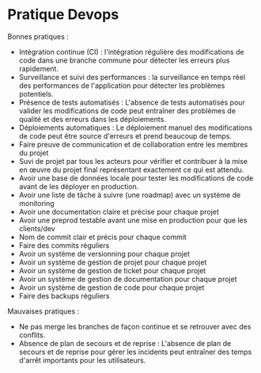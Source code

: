# Pratique Devops

Bonnes pratiques :

- Intégration continue (CI) : l'intégration régulière des modifications de code dans une branche commune pour détecter les erreurs plus rapidement.
- Surveillance et suivi des performances : la surveillance en temps réel des performances de l'application pour détecter les problèmes potentiels.
- Présence de tests automatisés : L'absence de tests automatisés pour valider les modifications de code peut entraîner des problèmes de qualité et des erreurs dans les déploiements.
- Déploiements automatiques : Le déploiement manuel des modifications de code peut être source d'erreurs et prend beaucoup de temps.
- Faire preuve de communication et de collaboration entre les membres du projet
- Suvi de projet par tous les acteurs pour vérifier et contribuer à la mise en œuvre du projet final représentant exactement ce qui est attendu.
- Avoir une base de données locale pour tester les modifications de code avant de les déployer en production.
- Avoir une liste de tâche à suivre (une roadmap) avec un système de monitoring
- Avoir une documentation claire et précise pour chaque projet
- Avoir une preprod testable avant une mise en production pour que les clients/dev 
- Nom de commit clair et précis pour chaque commit 
- Faire des commits réguliers
- Avoir un système de versionning pour chaque projet
- Avoir un système de gestion de projet pour chaque projet
- Avoir un système de gestion de ticket pour chaque projet
- Avoir un système de gestion de documentation pour chaque projet
- Avoir un système de gestion de code pour chaque projet
- Faire des backups réguliers

Mauvaises pratiques :

- Ne pas merge les branches de façon continue et se retrouver avec des conflits.
- Absence de plan de secours et de reprise : L'absence de plan de secours et de reprise pour gérer les incidents peut entraîner des temps d'arrêt importants pour les utilisateurs.
